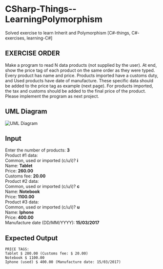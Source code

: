 # CSharp-Things--LearningPolymorphism

Solved exercise to learn Inherit and Polymorphism  [C#-things, C#-exercises, learning-C#]

## EXERCISE ORDER

Make a program to read N data
products (not supplied by the user). At end,
show the price tag of each product on the
same order as they were typed.
Every product has name and price. Products
imported have a customs duty, and
Used products have date of manufacture.
These specific data should be
added to the price tag as
example (next page). For products
imported, the tax and customs should be
added to the final price of the product.
Please implement the program as
next project.

## UML Diagram

![UML Diagram](https://github.com/GiuseppeVarriale/CSharpt-Things--Inherit-And-Polymorphism/raw/master/img/UML.PNG)

## Input

Enter the number of products: **3**  
Product #1 data:  
Common, used or imported (c/u/i)? **i**  
Name: **Tablet**  
Price: **260.00**  
Customs fee: **20.00**  
Product #2 data:  
Common, used or imported (c/u/i)? **c**  
Name: **Notebook**  
Price: **1100.00**  
Product #3 data:  
Common, used or imported (c/u/i)? **u**  
Name: **Iphone**  
Price: **400.00**  
Manufacture date (DD/MM/YYYY): **15/03/2017**  

## Expected Output

```console
PRICE TAGS:
Tablet $ 280.00 (Customs fee: $ 20.00)
Notebook $ 1100.00
Iphone (used) $ 400.00 (Manufacture date: 15/03/2017) 
```
